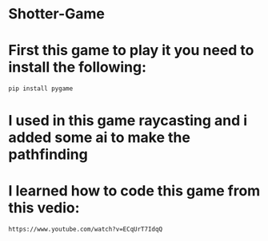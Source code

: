 # Shotter-Game

# First this game to play it you need to install the following:
```bash
pip install pygame
```

# I used in this game raycasting and i added some ai to make the pathfinding

# I learned how to code this game from this vedio:
```bash
https://www.youtube.com/watch?v=ECqUrT7IdqQ
```
